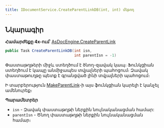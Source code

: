 ```yaml
---
title: IDocumentService.CreateParentLinkDB(int, int) մեթոդ
---
```


## Նկարագիր

**Համարժեքը 4x-ում՝** [AsDocEngine.CreateParentLink](https://armsoft.github.io/as4x-docs/HTM/ProgrGuide/Functions/Functions/DocumentsCirculation/CreateParentLink.html)

```c#
public Task CreateParentLinkDB(int isn, 
                               int parentIsn = -1)
```

Փաստաթղթերի միջև ստեղծում է ծնող-զավակ կապ։ 
Ֆունկցիան ստեղծում է կապը անմիջապես տվյալների պահոցում։ 
Զավակ փաստաթուղթը պետք է գրանցված լինի տվյալների պահոցում։

Ի տարբերություն [MakeParentLink](MakeParentLink.md)-ի այս ֆունկցիան կարելի է կանչել ամենուրեք։

**Պարամետրեր**

* `isn` - Զավակ փաստաթղթի ներքին նույնականացման համար:
* `parentIsn` - Ծնող փաստաթղթի ներքին նույնականացման համար։
